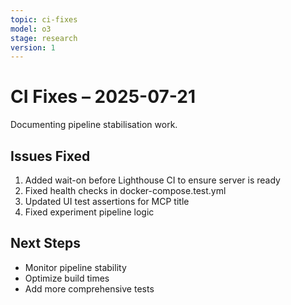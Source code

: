 ```yaml
---
topic: ci-fixes
model: o3
stage: research
version: 1
---
```


# CI Fixes – 2025-07-21

Documenting pipeline stabilisation work.

## Issues Fixed

1. Added wait-on before Lighthouse CI to ensure server is ready
2. Fixed health checks in docker-compose.test.yml
3. Updated UI test assertions for MCP title
4. Fixed experiment pipeline logic

## Next Steps

- Monitor pipeline stability
- Optimize build times
- Add more comprehensive tests

